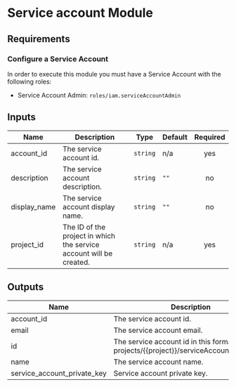 # Service account Module

## Requirements

### Configure a Service Account

In order to execute this module you must have a Service Account with the following roles:

- Service Account Admin: `roles/iam.serviceAccountAdmin`


<!-- BEGINNING OF PRE-COMMIT-TERRAFORM DOCS HOOK -->
## Inputs

| Name | Description | Type | Default | Required |
|------|-------------|------|---------|:--------:|
| account\_id | The service account id. | `string` | n/a | yes |
| description | The service account description. | `string` | `""` | no |
| display\_name | The service account display name. | `string` | `""` | no |
| project\_id | The ID of the project in which the service account will be created. | `string` | n/a | yes |

## Outputs

| Name | Description |
|------|-------------|
| account\_id | The service account id. |
| email | The service account email. |
| id | The service account id in this format projects/{{project}}/serviceAccounts/{{email}}. |
| name | The service account name. |
| service\_account\_private\_key | Service account private key. |

<!-- END OF PRE-COMMIT-TERRAFORM DOCS HOOK -->
